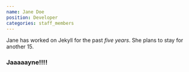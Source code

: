 ```yaml
---
name: Jane Doe
position: Developer
categories: staff_members
---
```

Jane has worked on Jekyll for the past *five years*. She plans to stay for another 15.

### Jaaaaayne!!!!
